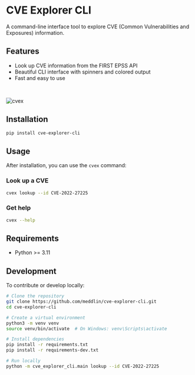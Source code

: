 # CVE Explorer CLI

A command-line interface tool to explore CVE (Common Vulnerabilities and Exposures) information.

## Features

- Look up CVE information from the FIRST EPSS API
- Beautiful CLI interface with spinners and colored output
- Fast and easy to use

<br />

![cvex](https://github.com/meddlin/cve-explorer-cli/raw/main/cvex.jpeg)

## Installation

```bash
pip install cve-explorer-cli
```

## Usage

After installation, you can use the `cvex` command:

### Look up a CVE

```bash
cvex lookup --id CVE-2022-27225
```

### Get help

```bash
cvex --help
```

## Requirements

- Python >= 3.11

## Development

To contribute or develop locally:

```bash
# Clone the repository
git clone https://github.com/meddlin/cve-explorer-cli.git
cd cve-explorer-cli

# Create a virtual environment
python3 -m venv venv
source venv/bin/activate  # On Windows: venv\Scripts\activate

# Install dependencies
pip install -r requirements.txt
pip install -r requirements-dev.txt

# Run locally
python -m cve_explorer_cli.main lookup --id CVE-2022-27225
```
